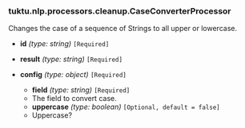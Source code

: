 ### tuktu.nlp.processors.cleanup.CaseConverterProcessor
Changes the case of a sequence of Strings to all upper or lowercase.

  * **id** *(type: string)* `[Required]`

  * **result** *(type: string)* `[Required]`

  * **config** *(type: object)* `[Required]`

    * **field** *(type: string)* `[Required]`
    - The field to convert case.

    * **uppercase** *(type: boolean)* `[Optional, default = false]`
    - Uppercase?

